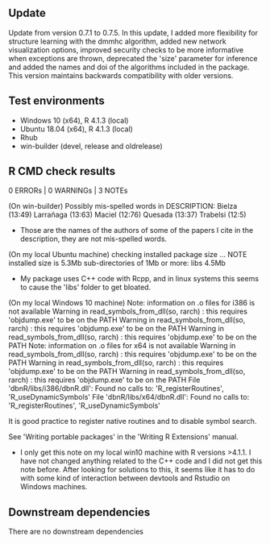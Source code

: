 ## Update
Update from version 0.7.1 to 0.7.5. In this update, I added more flexibility for structure learning with the dmmhc algorithm, added new network visualization options, improved security checks to be more informative when exceptions are thrown, deprecated the 'size' parameter for inference and added the names and doi of the algorithms included in the package. This version maintains backwards compatibility with older versions.

## Test environments
* Windows 10 (x64), R 4.1.3 (local)
* Ubuntu 18.04 (x64), R 4.1.3 (local)
* Rhub
* win-builder (devel, release and oldrelease)

## R CMD check results
0 ERRORs | 0 WARNINGs | 3 NOTEs

(On win-builder)
Possibly mis-spelled words in DESCRIPTION:
  Bielza (13:49)
  Larrañaga (13:63)
  Maciel (12:76)
  Quesada (13:37)
  Trabelsi (12:5)
  
* Those are the names of the authors of some of the papers I cite in the description, they are not mis-spelled words.

(On my local Ubuntu machine)
checking installed package size ... NOTE
  installed size is  5.3Mb
  sub-directories of 1Mb or more:
    libs   4.5Mb
    
* My package uses C++ code with Rcpp, and in linux systems this seems to cause the 'libs' folder to get bloated.

(On my local Windows 10 machine)
  Note: information on .o files for i386 is not available
  Warning in read_symbols_from_dll(so, rarch) :
    this requires 'objdump.exe' to be on the PATH
  Warning in read_symbols_from_dll(so, rarch) :
    this requires 'objdump.exe' to be on the PATH
  Warning in read_symbols_from_dll(so, rarch) :
    this requires 'objdump.exe' to be on the PATH
  Note: information on .o files for x64 is not available
  Warning in read_symbols_from_dll(so, rarch) :
    this requires 'objdump.exe' to be on the PATH
  Warning in read_symbols_from_dll(so, rarch) :
    this requires 'objdump.exe' to be on the PATH
  Warning in read_symbols_from_dll(so, rarch) :
    this requires 'objdump.exe' to be on the PATH
  File 'dbnR/libs/i386/dbnR.dll':
    Found no calls to: 'R_registerRoutines', 'R_useDynamicSymbols'
  File 'dbnR/libs/x64/dbnR.dll':
    Found no calls to: 'R_registerRoutines', 'R_useDynamicSymbols'
  
  It is good practice to register native routines and to disable symbol
  search.
  
  See 'Writing portable packages' in the 'Writing R Extensions' manual.

* I only get this note on my local win10 machine with R versions >4.1.1. I have not changed anything related to the C++ code and I did not get this note before. After looking for solutions to this, it seems like it has to do with some kind of interaction between devtools and Rstudio on Windows machines.

## Downstream dependencies
There are no downstream dependencies
